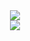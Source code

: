<div align="center">
  <img  src="https://github-readme-streak-stats.herokuapp.com?user=Xirealm&theme=solarized-light&border_radius=100&locale=zh" />
</div>

<div align="center">
  <img  src="https://github-readme-stats.vercel.app/api?username=Xirealm&show_icons=true&hide=contribs,prs&locale=cn" />
</div>


